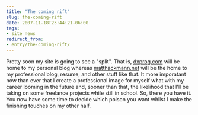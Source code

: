 ```yaml
---
title: "The coming rift"
slug: the-coming-rift
date: 2007-11-18T23:44:21-06:00
tags:
- site news
redirect_from:
- entry/the-coming-rift/
---
```

Pretty soon my site is going to see a "split". That is, [dxprog.com](http://www.dxprog.com/) will be home to my personal blog whereas [matthackmann.net](http://www.matthackmann.net) will be the home to my professional blog, resume, and other stuff like that. It more imporatant now than ever that I create a professional image for myself what with my career looming in the future and, sooner than that, the likelihood that I'll be taking on some freelance projects while still in school. So, there you have it. You now have some time to decide which poison you want whilst I make the finishing touches on my other half.
